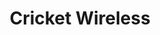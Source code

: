 ---
title: "Cricket Wireless"
url: /spartanburg/cricket-wireless-dorman-commerce-drive/
shop: mobile phone
---